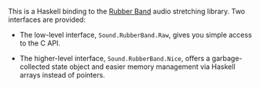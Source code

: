 This is a Haskell binding to the [Rubber Band](http://breakfastquay.com/rubberband/)
audio stretching library. Two interfaces are provided:

* The low-level interface, `Sound.RubberBand.Raw`, gives you simple access to the C API.

* The higher-level interface, `Sound.RubberBand.Nice`, offers a garbage-collected
  state object and easier memory management via Haskell arrays instead of pointers.
